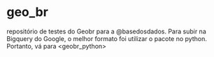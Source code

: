 # geo_br
repositório de testes do Geobr para a @basedosdados. Para subir na Bigquery do Google, o melhor formato foi utilizar o pacote no python. Portanto, vá para <geobr_python>
